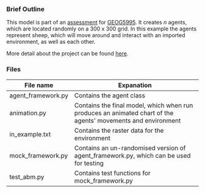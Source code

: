 ### Brief Outline

This model is part of an [assessment](http://www.geog.leeds.ac.uk/courses/computing/study/core-python-phd/assessment1/index.html) for [GEOG5995](http://www.geog.leeds.ac.uk/courses/computing/study/core-python-phd/index.html). It creates *n* agents, which are located randomly on a 300 x 300 grid. In this example the agents represent sheep, which will move around and interact with an imported environment, as well as each other. 

More detail about the project can be found [here](https://lena-kilian.github.io/abm/).

### Files

|File name|Expanation|
|-|-|
|agent_framework.py|Contains the agent class|
|animation.py|Contains the final model, which when run produces an animated chart of the agents' movements and environment|
|in_example.txt|Contains the raster data for the environment|
|mock_framework.py|Contains an un-randomised version of agent_framework.py, which can be used for testing|
|test_abm.py|Contains test functions for mock_framework.py|
